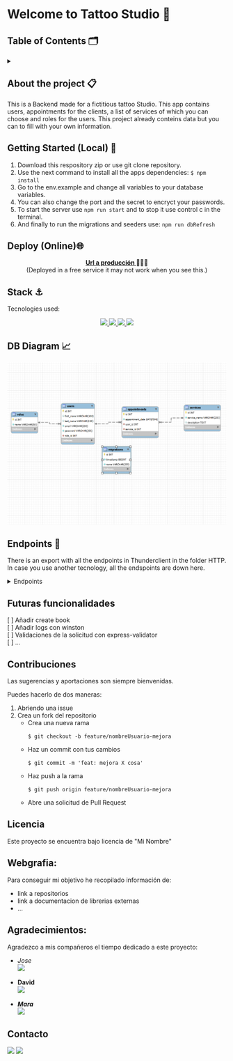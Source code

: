 # Welcome to Tattoo Studio 🎨

 ## Table of Contents 🗂️
<details>
  <summary></summary>
  <ol>
    <li><a href="#about-the-project">About the project 📋</a></li>
    <li><a href="#getting-started">Getting started 🚀</a></li>
    <li><a href="#deploy">Deploy 🌐</a></li>
    <li><a href="#stack">Stack ⚓</a></li>
    <li><a href="#diagrama-bd">DB Diagram 📈</a></li>
    <li><a href="#endpoints">Endpoints 📌</a></li>
    <li><a href="#futuras-funcionalidades">Futuras funcionalidades</a></li>
    <li><a href="#contribuciones">Contribuciones</a></li>
    <li><a href="#licencia">Licencia</a></li>
    <li><a href="#webgrafia">Webgrafia</a></li>
    <li><a href="#desarrollo">Desarrollo</a></li>
    <li><a href="#agradecimientos">Agradecimientos</a></li>
    <li><a href="#contacto">Contacto</a></li>
  </ol>
</details>

<div id="about-the-project"></div>

## About the project 📋
This is a Backend made for a fictitious tattoo Studio. This app contains users, appointments for the clients, a list of services of which you can choose and roles for the users. This project already conteins data but you can to fill with your own information.

<div id="getting-started"></div>

## Getting Started (Local) 	🚀
1. Download this respository zip or use git clone repository.
2. Use the next command to install all the apps dependencies: ` $ npm install `
3. Go to the env.example and change all variables to your database variables.
4. You can also change the port and the secret to encryct your passwords.
5. To start the server use `npm run start` and to stop it use control c in the terminal.
6. And finally to run the migrations and seeders use: `npm run dbRefresh` 

<div id="deploy"></div>  

## Deploy (Online)🌐
<div align="center">
    <a href="https://www.google.com"><strong>Url a producción </strong></a>🚀🚀🚀 
</div>
<div align="center">
 (Deployed in a free service it may not work when you see this.)
</div>

<div id="stack"></div> 

## Stack ⚓
Tecnologies used:
<div align="center">
<a href=" https://www.mysql.com/">
    <img src= "https://img.shields.io/badge/mysql-3E6E93?style=for-the-badge&logo=mysql&logoColor=white"/>
</a>
<a href="https://www.expressjs.com/">
    <img src= "https://img.shields.io/badge/express.js-%23404d59.svg?style=for-the-badge&logo=express&logoColor=%2361DAFB"/>
</a>
<a href="https://nodejs.org/es/">
    <img src= "https://img.shields.io/badge/node.js-026E00?style=for-the-badge&logo=node.js&logoColor=white"/>
</a>
<a href="https://www.typescriptlang.org/">
    <img src= "https://img.shields.io/badge/TypeScript-3178C6?style=for-the-badge&logo=typescript&logoColor=white"/>
</a>
 </div>

<div id="diagrama-bd"></div>

## DB Diagram 	📈
!['imagen-db'](./images/Db-diagram.png)

<div id="endpoints"></div>

## Endpoints 📌
There is an export with all the endpoints in Thunderclient in the folder HTTP. In case you use another tecnology, all the endspoints are down here.
<details>
<summary>Endpoints</summary>

- AUTH
    - REGISTER

            POST http://localhost:4005/api/auth/register
        body:
        ``` js
            {
                "firstName":"Sarah",
                "lastName":"Miller",
                "email": "sarahmiller@sarahmiller.com",
                "password": "123456789"
            }
        ```

    - LOGIN

            POST http://localhost:4005/api/auth/login  
        body:
        ``` js
            {
                "email": "william@william.com",
                "password": "123456789"
            }
        ```
- SERVICES

    - GET ALL SERVICES

            GET http://localhost:4005/api/services

    - CREATE SERVICE (super_admin)

            POST http://localhost:4005/api/services
        body:
        ``` js
            {
                "serviceName":"body tattoo",
                "description":"duck in colored ink"
            }
        ```

    - UPDATE SERVICE (super_admin)

            PUT http://localhost:4005/api/services/4
        body:
        ``` js
            {
                "serviceName":"Head tattoo"
            }
        ```

    - DELETE SERVICE (super_admin)

            DELETE http://localhost:4005/api/services/3

- USERS

    - GET ALL USERS WITH PAGINATION OR SEARCH WITH EMAIL (super_admin)

            GET http://localhost:4005/api/users(Optional)?limit=6&page=2 or ?email=william@william.com

    - GET USER PROFILE (user)

            GET http://localhost:4005/api/users/profile

    - UPDATE USER PROFILE (user)

            PUT http://localhost:4005/api/users/profile
        body:
        ``` js
            {
                "firstName":"Adam"
            }
        ```

    - DELETE User (super_admin)

            DELETE http://localhost:4005/api/users/15

    - UPDATE USER ROLE (super_admin)

            PUT http://localhost:4005/api/users/12/role
        body:
        ``` js
            {
                "roleId":2
            }
        ```

- APPOINTMENTS

    - GET PROFILE APPOINTMENTS (user)

            GET http://localhost:4005/api/appointments

    - CREATE APPOINTMENT (user)

            POST http://localhost:4005/api/appointments
        body:
        ``` js
            {
                "appointmentDate":"2024-07-30 20:10:00",
                "serviceId":2
            }
        ```
    - GET PROFILE APPOINTMENT (user, super_admin can get any appointment)

            GET http://localhost:4005/api/appointments/2

    - UPDATE APPOINTMENT (user)

            PUT http://localhost:4005/api/appointments/4
        body:
        ``` js
            {
                "appointmentDate":"2024-07-26 10:16:00",
                "serviceId":"4"
            }
        ```
</details>

## Futuras funcionalidades
[ ] Añadir create book  
[ ] Añadir logs  con winston  
[ ] Validaciones de la solicitud con express-validator  
[ ] ...

## Contribuciones
Las sugerencias y aportaciones son siempre bienvenidas.  

Puedes hacerlo de dos maneras:

1. Abriendo una issue
2. Crea un fork del repositorio
    - Crea una nueva rama  
        ```
        $ git checkout -b feature/nombreUsuario-mejora
        ```
    - Haz un commit con tus cambios 
        ```
        $ git commit -m 'feat: mejora X cosa'
        ```
    - Haz push a la rama 
        ```
        $ git push origin feature/nombreUsuario-mejora
        ```
    - Abre una solicitud de Pull Request

## Licencia
Este proyecto se encuentra bajo licencia de "Mi Nombre"

## Webgrafia:
Para conseguir mi objetivo he recopilado información de:
- link a repositorios 
- link a documentacion de librerias externas
- ...


## Agradecimientos:

Agradezco a mis compañeros el tiempo dedicado a este proyecto:

- *Jose*  
<a href="https://github.com/Dave86dev" target="_blank"><img src="https://img.shields.io/badge/github-24292F?style=for-the-badge&logo=github&logoColor=white" target="_blank"></a> 

- **David**  
<a href="https://www.github.com/userGithub/" target="_blank"><img src="https://img.shields.io/badge/github-24292F?style=for-the-badge&logo=github&logoColor=red" target="_blank"></a>

- ***Mara***  
<a href="https://www.github.com/userGithub/" target="_blank"><img src="https://img.shields.io/badge/github-24292F?style=for-the-badge&logo=github&logoColor=green" target="_blank"></a> 

## Contacto
<a href = "mailto:micorreoelectronico@gmail.com"><img src="https://img.shields.io/badge/Gmail-C6362C?style=for-the-badge&logo=gmail&logoColor=white" target="_blank"></a>
<a href="https://www.linkedin.com/in/linkedinUser/" target="_blank"><img src="https://img.shields.io/badge/-LinkedIn-%230077B5?style=for-the-badge&logo=linkedin&logoColor=white" target="_blank"></a> 
</p>